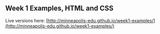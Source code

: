 ## Week 1 Examples, HTML and CSS

Live versions here: [http://minneapolis-edu.github.io/week1-examples/](http://minneapolis-edu.github.io/week1-examples/)